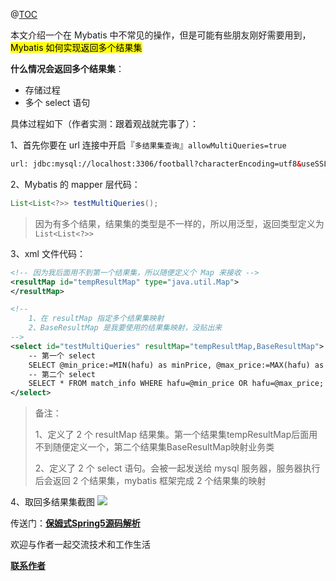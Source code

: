 
@[TOC](文章结构)

本文介绍一个在 Mybatis 中不常见的操作，但是可能有些朋友刚好需要用到，<mark>Mybatis 如何实现返回多个结果集</mark>

**什么情况会返回多个结果集**：

* 存储过程
* 多个 select 语句

具体过程如下（作者实测：跟着观战就完事了）：

1、首先你要在 url 连接中开启『`多结果集查询`』`allowMultiQueries=true`
```xml
url: jdbc:mysql://localhost:3306/football?characterEncoding=utf8&useSSL=false&serverTimezone=Asia/Shanghai&rewriteBatchedStatements=true&AllowPublicKeyRetrieval=True&allowMultiQueries=true
```

2、Mybatis 的 mapper 层代码：

```java
List<List<?>> testMultiQueries();
```

> 因为有多个结果，结果集的类型是不一样的，所以用泛型，返回类型定义为 `List<List<?>>`

3、xml 文件代码：

```xml
<!-- 因为我后面用不到第一个结果集，所以随便定义个 Map 来接收 -->
<resultMap id="tempResultMap" type="java.util.Map">
</resultMap>

<!--
	1、在 resultMap 指定多个结果集映射
	2、BaseResultMap 是我要使用的结果集映射，没贴出来
-->
<select id="testMultiQueries" resultMap="tempResultMap,BaseResultMap">
    -- 第一个 select
    SELECT @min_price:=MIN(hafu) as minPrice, @max_price:=MAX(hafu) as maxPrice FROM match_info;
    -- 第二个 select
    SELECT * FROM match_info WHERE hafu=@min_price OR hafu=@max_price;
</select>
```

> 备注：
>
> 1、定义了 2 个 resultMap 结果集。第一个结果集tempResultMap后面用不到随便定义一个，第二个结果集BaseResultMap映射业务类
>
> 2、定义了 2 个 select 语句。会被一起发送给 mysql 服务器，服务器执行后会返回 2 个结果集，mybatis 框架完成 2 个结果集的映射

4、取回多结果集截图
![](https://firefish-dev-images.oss-cn-hangzhou.aliyuncs.com/dev-images/2023-06-02-20-57-27-image.png)

传送门：<a href="https://gitee.com/firefish985/spring-framework-deepanalysis/tree/5.1.x#项目介绍">**保姆式Spring5源码解析**</a>

欢迎与作者一起交流技术和工作生活

<a href="https://gitee.com/firefish985/spring-framework-deepanalysis/tree/5.1.x#联系作者">**联系作者**</a>
